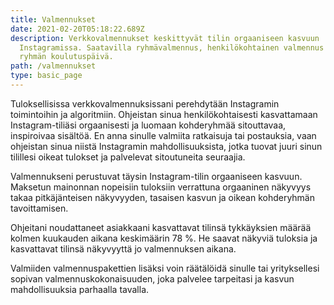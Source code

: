 ```yaml
---
title: Valmennukset
date: 2021-02-20T05:18:22.689Z
description: Verkkovalmennukset keskittyvät tilin orgaaniseen kasvuun
  Instagramissa. Saatavilla ryhmävalmennus, henkilökohtainen valmennus sekä
  ryhmän koulutuspäivä.
path: /valmennukset
type: basic_page
---
```


Tuloksellisissa verkkovalmennuksissani perehdytään Instagramin toimintoihin ja algoritmiin. Ohjeistan sinua henkilökohtaisesti kasvattamaan Instagram-tiliäsi orgaanisesti ja luomaan kohderyhmää sitouttavaa, inspiroivaa sisältöä. En anna sinulle valmiita ratkaisuja tai postauksia, vaan ohjeistan sinua niistä Instagramin mahdollisuuksista, jotka tuovat juuri sinun tilillesi oikeat tulokset ja palvelevat sitoutuneita seuraajia.

Valmennukseni perustuvat täysin Instagram-tilin orgaaniseen kasvuun. Maksetun mainonnan nopeisiin tuloksiin verrattuna orgaaninen näkyvyys takaa pitkäjänteisen näkyvyyden, tasaisen kasvun ja oikean kohderyhmän tavoittamisen.

Ohjeitani noudattaneet asiakkaani kasvattavat tilinsä tykkäyksien määrää kolmen kuukauden aikana keskimäärin 78 %. He saavat näkyviä tuloksia ja kasvattavat tilinsä näkyvyyttä jo valmennuksen aikana.

Valmiiden valmennuspakettien lisäksi voin räätälöidä sinulle tai yrityksellesi sopivan valmennuskokonaisuuden, joka palvelee tarpeitasi ja kasvun mahdollisuuksia parhaalla tavalla.
